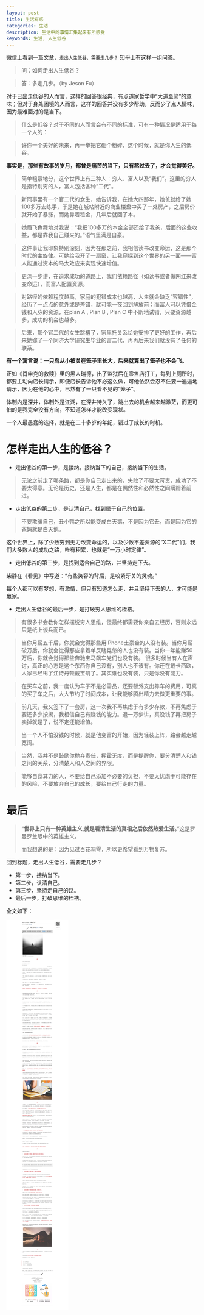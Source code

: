 ```yaml
---
layout: post
title: 生活有感
categories: 生活
description: 生活中的事情汇集起来有所感受
keywords: 生活, 人生低谷
---
```


微信上看到一篇文章，`走出人生低谷，需要走几步？` 知乎上有这样一组问答。

> 问：如何走出人生低谷？

> 答：多走几步。（by Jeson Fu）


对于已出走低谷的人而言，这样的回答很经典，有点道家哲学中“大道至简”的意味；但对于身处困境的人而言，这样的回答并没有多少帮助，反而少了点人情味，因为最难面对的是当下。

> 什么是低谷？对于不同的人而言会有不同的标准，可有一种情况是适用于每一个人的：

> 许你一个美好的未来，再一拳把它砸个粉碎，这个时候，就是你人生的低谷。

**事实是，那些有故事的岁月，都曾是痛苦的当下，只有熬过去了，才会觉得美好。**


> 简单粗暴地分，这个世界上有三种人：穷人、富人以及“我们”。这里的穷人是指特别穷的人，富人包括各种“二代”。

> 新同事里有一个官二代的女生，她告诉我，在她大四那年，她爸就给了她100多万去练手，于是她在城站附近的商业楼盘中买了一处房产，之后房价就开始了暴涨，而她靠着租金，几年后就回了本。

> 她眉飞色舞地对我说：“我把100多万的本金全部还给了我爸，后面的这些收益，都是靠我自己赚来的。”语气里满是自豪。

> 这件事让我印象特别深刻，因为在那之前，我相信读书改变命运，这是那个时代的主旋律。可她给我开了一扇窗，让我窥探到这个世界的另一面——富人能通过资本的马太效应来实现快速增值。

> 更深一步讲，在追求成功的道路上，我们依赖路径（如读书或者做网红来改变命运），而富人配置资源。

> 对路径的依赖程度越高，家庭的犯错成本也越高，人生就会缺乏“容错性”，经历了一点点的意外或是差错，就可能一夜回到解放前；而富人可以凭借金钱和人脉的资源，在plan A , Plan B , Plan C 中不断地试错，只要资源越多，成功的机会也越多。

> 后来，那个官二代的女生跳槽了，家里托关系给她安排了更好的工作，再后来她嫁了一个同济大学研究生毕业的富二代，再再后来我们就没有了任何的联系。


**有一个寓言说：一只鸟从小被关在笼子里长大，后来就算出了笼子也不会飞。**

正如《肖申克的救赎》里的黑人瑞德，出了监狱后在零售店打工，每到上厕所时，都要主动向店长请示，即便店长告诉他不必这么做，可他依然会忍不住要一遍遍地请示，因为在他的心中，已然有了一只看不见的“笼子”。

体制内是深井，体制外是江湖，在深井待久了，跳出去的机会越来越渺茫，而更可怕的是我完全没有方向，不知道怎样才能改变现状。

一个人最愚蠢的选择，就是在二十多岁的年纪，错过了成长的时机。


# 怎样走出人生的低谷？


- 走出低谷的第一步，是接纳。接纳当下的自己，接纳当下的生活。

> 无论之前走了哪条路，都是你自己走出来的，失败了不要太苛责，成功了不要太得意。无论是历史，还是人生，都是在偶然性和必然性之间蹒跚着前进。


- 走出低谷的第二步，是认清自己，找到属于自己的位置。

> 不要欺骗自己，丑小鸭之所以能变成白天鹅，不是因为它丑，而是因为它的爸妈就是白天鹅。

这个世界上，除了少数穷到无力改变命运的，以及少数不差资源的“X二代”们，我们大多数人的成功之路，唯有积累，也就是“一万小时定律”。


- 走出低谷的第三步，是找到适合自己的路，并坚持走下去。

柴静在《看见》中写道：“有些笑容的背后，是咬紧牙关的灵魂。”

每个人都可以有梦想，有激情，但只有知道怎么走，并且坚持下去的人，才可能是赢家。

- 走出人生低谷的最后一步，是打破穷人思维的桎梏。


> 有很多书会教你怎样摆脱穷人思维，但最终都需要你亲自去经历，否则永远只是纸上谈兵而已。

> 当你月薪五千后，你就会觉得那些用iPhone土豪金的人没有装。当你月薪破万后，你就会觉得那些拿着单反瞎晃悠的人也没有装。当你一年能赚50万后，你就会觉得那些奔驰宝马飙车党们也没有装。 很多时候当有人在声讨，真正的心态是这个东西你自己没有，别人也不该有。你还在戴卡西欧，人家已经甩了江诗丹顿戴宝矶了。其实谁也没有装，只是你没有能力。

> 在买车之前，我一度认为车子不是必需品，还要额外支出养车的费用，可真的买了车之后，大大节约了时间成本，让我能够腾出精力去做更重要的事。

> 前几天，我又签下了一套房，这一次我不再焦虑于有多少存款，不再焦虑于要还多少按揭，我相信自己有赚钱的能力。退一万步讲，真没钱了再把房子卖掉就是了，说不定还能增值。
> 
> 当一个人不怕没钱的时候，就是他变富的开始，因为轻装上阵，路会越走越宽阔。

> 当然，我并不是鼓励你抛弃责任，挥霍无度，而是提醒你，要分清楚人和钱之间的关系，分清楚人和人之间的界限。

> 能够自食其力的人，不要给自己添加不必要的负担，不要太忧虑于可能存在的风险，不要放弃自己的成长，要给自己行走的力量。

# 最后

> “**世界上只有一种英雄主义,就是看清生活的真相之后依然热爱生活。**”这是罗曼罗兰眼中的英雄主义。
> 
> 而我想说的是：因为见过百花凋零，所以更希望看到万物复苏。

回到标题，走出人生低谷，需要走几步？

- 第一步，接纳当下。
- 第二步，认清自己。
- 第三步，坚持走自己的路。
- 最后一步，打破思维的桎梏。

全文如下：

![image](https://github.com/stdupanda/stdupanda.github.io/raw/master/images/posts/walk-out-from-trough.png)